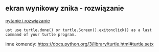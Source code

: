 ## ekran wynikowy znika - rozwiązanie ##

[pytanie i rozwiązanie](https://stackoverflow.com/questions/6234798/turtle-graphics-how-do-i-control-when-the-window-closes)

```
ust use turtle.done() or turtle.Screen().exitonclick() as a last command of your turtle program.
```
inne komendy: https://docs.python.org/3/library/turtle.html#turtle.setx